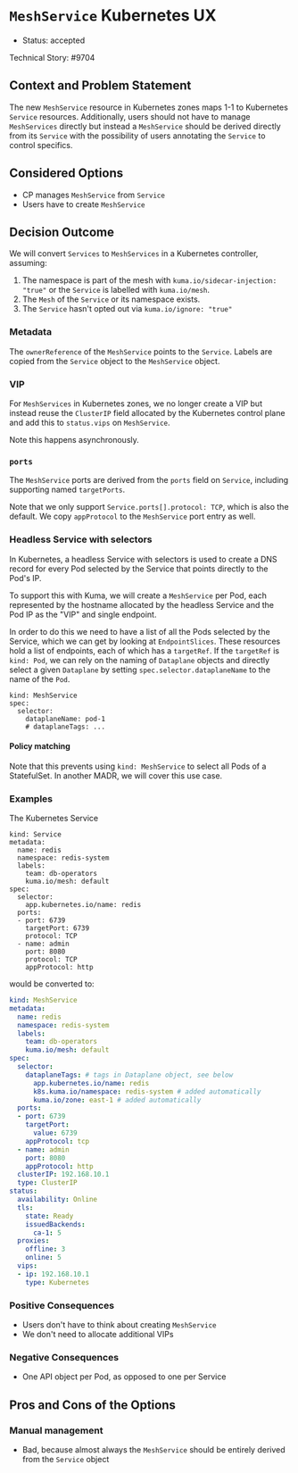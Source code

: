# `MeshService` Kubernetes UX

* Status: accepted

Technical Story: #9704

## Context and Problem Statement

The new `MeshService` resource in Kubernetes zones maps 1-1 to Kubernetes
`Service` resources. Additionally, users should not have to manage
`MeshServices` directly but instead a `MeshService` should be derived directly
from its `Service` with the possibility of users annotating the `Service`
to control specifics.

## Considered Options

* CP manages `MeshService` from `Service`
* Users have to create `MeshService`

## Decision Outcome

We will convert `Services` to `MeshServices` in a Kubernetes controller,
assuming:

1. The namespace is part of the mesh with `kuma.io/sidecar-injection: "true"`
  or the `Service` is labelled with `kuma.io/mesh`.
1. The `Mesh` of the `Service` or its namespace exists.
1. The `Service` hasn't opted out via `kuma.io/ignore: "true"`

### Metadata

The `ownerReference` of the `MeshService` points to the `Service`.
Labels are copied from the `Service` object to the `MeshService` object.

### VIP

For `MeshServices` in Kubernetes zones, we no longer create a VIP but instead
reuse the `ClusterIP` field allocated by the Kubernetes control plane and add
this to `status.vips` on `MeshService`.

Note this happens asynchronously.

### `ports`

The `MeshService` ports are derived from the `ports` field on `Service`,
including supporting named `targetPorts`.

Note that we only support `Service.ports[].protocol: TCP`, which is also the
default. We copy `appProtocol` to the `MeshService` port entry as well.

### Headless Service with selectors

In Kubernetes, a headless Service with selectors is used to create a DNS record
for every Pod selected by the Service that points directly to the Pod's IP.

To support this with Kuma, we will create a `MeshService` per Pod, each
represented by the hostname allocated by the headless Service and the Pod
IP as the "VIP" and single endpoint.

In order to do this we need to have a list of all the Pods selected by the
Service, which we can get by looking at `EndpointSlices`. These resources hold a
list of endpoints, each of which has a `targetRef`. If the `targetRef` is `kind:
Pod`, we can rely on the naming of `Dataplane` objects and directly select a
given `Dataplane` by setting `spec.selector.dataplaneName` to the name of the
`Pod`.

```
kind: MeshService
spec:
  selector:
    dataplaneName: pod-1
    # dataplaneTags: ...
```

#### Policy matching

Note that this prevents using `kind: MeshService` to select all Pods of a
StatefulSet. In another MADR, we will cover this use case.

### Examples

The Kubernetes Service

```
kind: Service
metadata:
  name: redis
  namespace: redis-system
  labels:
    team: db-operators
    kuma.io/mesh: default
spec:
  selector:
    app.kubernetes.io/name: redis
  ports:
  - port: 6739
    targetPort: 6739
    protocol: TCP
  - name: admin
    port: 8080
    protocol: TCP
    appProtocol: http
```

would be converted to:

```yaml
kind: MeshService
metadata:
  name: redis
  namespace: redis-system
  labels:
    team: db-operators
    kuma.io/mesh: default
spec:
  selector:
    dataplaneTags: # tags in Dataplane object, see below
      app.kubernetes.io/name: redis
      k8s.kuma.io/namespace: redis-system # added automatically
      kuma.io/zone: east-1 # added automatically
  ports:
  - port: 6739
    targetPort:
      value: 6739
    appProtocol: tcp
  - name: admin
    port: 8080
    appProtocol: http
  clusterIP: 192.168.10.1
  type: ClusterIP
status:
  availability: Online
  tls:
    state: Ready
    issuedBackends:
      ca-1: 5
  proxies:
    offline: 3
    online: 5
  vips:
  - ip: 192.168.10.1
    type: Kubernetes
```

### Positive Consequences

* Users don't have to think about creating `MeshService`
* We don't need to allocate additional VIPs

### Negative Consequences

* One API object per Pod, as opposed to one per Service

## Pros and Cons of the Options

### Manual management

* Bad, because almost always the `MeshService` should be entirely derived from
  the `Service` object
